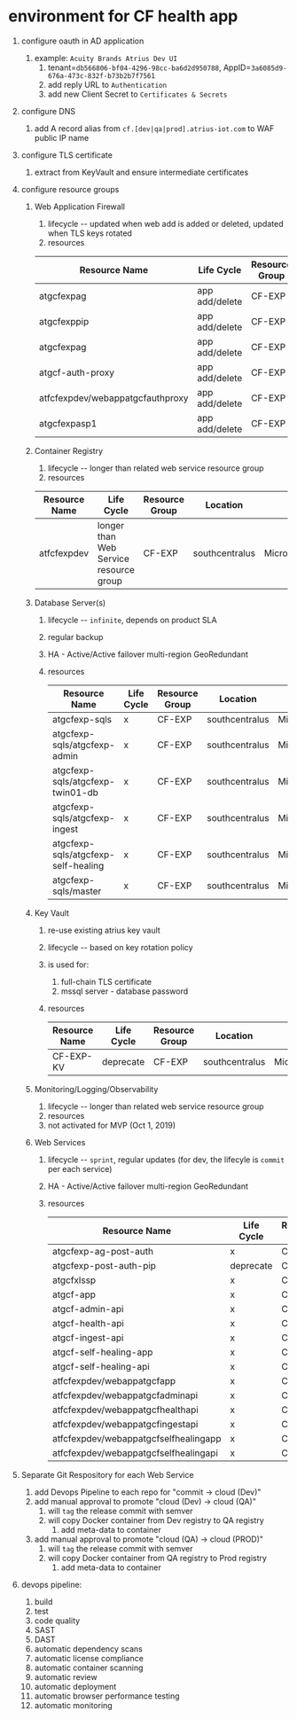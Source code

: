 # environment for CF health app

1) configure oauth in AD application
    1) example: `Acuity Brands Atrius Dev UI`
        1) tenant=`db566806-bf04-4296-98cc-ba6d2d950788`, AppID=`3a6085d9-676a-473c-832f-b73b2b7f7561`
        2) add reply URL to `Authentication`
        3) add new Client Secret to `Certificates & Secrets`
1) configure DNS
    1) add A record alias from `cf.[dev|qa|prod].atrius-iot.com` to WAF public IP name
1) configure TLS certificate
    1) extract from KeyVault and ensure intermediate certificates
1) configure resource groups
    1) Web Application Firewall
        1) lifecycle -- updated when web add is added or deleted, updated when TLS keys rotated
        1) resources

        | Resource Name | Life Cycle | Resource Group | Location | Type |
        |---------------|------------|----------------|----------|------|
        |atgcfexpag     |app add/delete|CF-EXP|           southcentralus|  Microsoft.Network/applicationGateways|
        |atgcfexppip    |app add/delete|CF-EXP|           southcentralus|  Microsoft.Network/publicIPAddresses|
        |atgcfexpag     |app add/delete|CF-EXP|           southcentralus|  Microsoft.Network/virtualNetworks|
        |atgcf-auth-proxy                         |app add/delete|CF-EXP|           southcentralus|  Microsoft.Web/sites|
        |atfcfexpdev/webappatgcfauthproxy         |app add/delete|CF-EXP|           southcentralus|  Microsoft.ContainerRegistry/registries/webhooks|
        |atgcfexpasp1                             |app add/delete|CF-EXP|           southcentralus|  Microsoft.Web/serverFarms|

    1) Container Registry
        1) lifecycle -- longer than related web service resource group
        1) resources

        | Resource Name | Life Cycle | Resource Group | Location | Type |
        |---------------|------------|----------------|----------|------|
        |atfcfexpdev    |longer than Web Service resource group|CF-EXP|           southcentralus|  Microsoft.ContainerRegistry/registries|

    1) Database Server(s)
        1) lifecycle -- `infinite`, depends on product SLA
        1) regular backup
        1) HA - Active/Active failover multi-region GeoRedundant
        1) resources
    
            | Resource Name | Life Cycle | Resource Group | Location | Type |
            |---------------|------------|----------------|----------|------|
            |atgcfexp-sqls                            |x|CF-EXP|           southcentralus|  Microsoft.Sql/servers|
            |atgcfexp-sqls/atgcfexp-admin             |x|CF-EXP|           southcentralus|  Microsoft.Sql/servers/databases|
            |atgcfexp-sqls/atgcfexp-twin01-db         |x|CF-EXP|           southcentralus|  Microsoft.Sql/servers/databases|
            |atgcfexp-sqls/atgcfexp-ingest            |x|CF-EXP|           southcentralus|  Microsoft.Sql/servers/databases|
            |atgcfexp-sqls/atgcfexp-self-healing      |x|CF-EXP|           southcentralus|  Microsoft.Sql/servers/databases|
            |atgcfexp-sqls/master                     |x|CF-EXP|           southcentralus|  Microsoft.Sql/servers/databases|

    1) Key Vault
        1) re-use existing atrius key vault
        1) lifecycle -- based on key rotation policy
        1) is used for:
            1) full-chain TLS certificate
            1) mssql server - database password
        1) resources
    
            | Resource Name | Life Cycle | Resource Group | Location | Type |
            |---------------|------------|----------------|----------|------|
            |CF-EXP-KV                                |deprecate|CF-EXP|           southcentralus|  Microsoft.KeyVault/vaults|

    1) Monitoring/Logging/Observability
        1) lifecycle -- longer than related web service resource group
        1) resources
        1) not activated for MVP (Oct 1, 2019)

    1) Web Services
        1) lifecycle -- `sprint`, regular updates (for dev, the lifecyle is `commit` per each service)
        1) HA - Active/Active failover multi-region GeoRedundant
        1) resources
    
            | Resource Name | Life Cycle | Resource Group | Location | Type |
            |---------------|------------|----------------|----------|------|
            |atgcfexp-ag-post-auth                    |x|CF-EXP|           southcentralus|  Microsoft.Network/applicationGateways|
            |atgcfexp-post-auth-pip                   |deprecate|CF-EXP|           southcentralus|  Microsoft.Network/publicIPAddresses|
            |atgcfxlssp                               |x|CF-EXP|           southcentralus|  Microsoft.Web/serverFarms|
            |atgcf-app                                |x|CF-EXP|           southcentralus|  Microsoft.Web/sites|
            |atgcf-admin-api                          |x|CF-EXP|           southcentralus|  Microsoft.Web/sites|
            |atgcf-health-api                         |x|CF-EXP|           southcentralus|  Microsoft.Web/sites|
            |atgcf-ingest-api                         |x|CF-EXP|           southcentralus|  Microsoft.Web/sites|
            |atgcf-self-healing-app                   |x|CF-EXP|           southcentralus|  Microsoft.Web/sites|
            |atgcf-self-healing-api                   |x|CF-EXP|           southcentralus|  Microsoft.Web/sites|
            |atfcfexpdev/webappatgcfapp               |x|CF-EXP|           southcentralus|  Microsoft.ContainerRegistry/registries/webhooks|
            |atfcfexpdev/webappatgcfadminapi          |x|CF-EXP|           southcentralus|  Microsoft.ContainerRegistry/registries/webhooks|
            |atfcfexpdev/webappatgcfhealthapi         |x|CF-EXP|           southcentralus|  Microsoft.ContainerRegistry/registries/webhooks|
            |atfcfexpdev/webappatgcfingestapi         |x|CF-EXP|           southcentralus|  Microsoft.ContainerRegistry/registries/webhooks|
            |atfcfexpdev/webappatgcfselfhealingapp    |x|CF-EXP|           southcentralus|  Microsoft.ContainerRegistry/registries/webhooks|
            |atfcfexpdev/webappatgcfselfhealingapi    |x|CF-EXP|           southcentralus|  Microsoft.ContainerRegistry/registries/webhooks|

1) Separate Git Respository for each Web Service
    1) add Devops Pipeline to each repo for "commit -> cloud (Dev)"
    1) add manual approval to promote "cloud (Dev) -> cloud (QA)"
        1) will `tag` the release commit with semver
        1) will copy Docker container from Dev registry to QA registry
            1) add meta-data to container
    1) add manual approval to promote "cloud (QA) -> cloud (PROD)"
        1) will `tag` the release commit with semver
        1) will copy Docker container from QA registry to Prod registry
            1) add meta-data to container
            
1) devops pipeline:
    1) build
    2) test
    3) code quality
    4) SAST
    5) DAST
    6) automatic dependency scans
    7) automatic license compliance
    8) automatic container scanning
    9) automatic review
    10) automatic deployment
    11) automatic browser performance testing
    12) automatic monitoring
